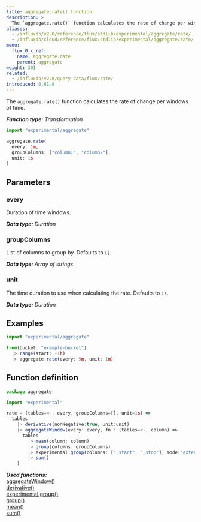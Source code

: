 ```yaml
---
title: aggregate.rate() function
description: >
  The `aggregate.rate()` function calculates the rate of change per windows of time.
aliases:
  - /influxdb/v2.0/reference/flux/stdlib/experimental/aggregate/rate/
  - /influxdb/cloud/reference/flux/stdlib/experimental/aggregate/rate/
menu:
  flux_0_x_ref:
    name: aggregate.rate
    parent: aggregate
weight: 301
related:
  - /influxdb/v2.0/query-data/flux/rate/
introduced: 0.61.0
---
```


The `aggregate.rate()` function calculates the rate of change per windows of time.

_**Function type:** Transformation_

```js
import "experimental/aggregate"

aggregate.rate(
  every: 1m,
  groupColumns: ["column1", "column2"],
  unit: 1s
)
```

## Parameters

### every
Duration of time windows.

_**Data type:** Duration_

### groupColumns
List of columns to group by. Defaults to `[]`.

_**Data type:** Array of strings_

### unit
The time duration to use when calculating the rate. Defaults to `1s`.

_**Data type:** Duration_

## Examples

```js
import "experimental/aggregate"

from(bucket: "example-bucket")
  |> range(start: -1h)
  |> aggregate.rate(every: 5m, unit: 1m)
```

## Function definition
```js
package aggregate

import "experimental"

rate = (tables=<-, every, groupColumns=[], unit=1s) =>
  tables
    |> derivative(nonNegative:true, unit:unit)
    |> aggregateWindow(every: every, fn : (tables=<-, column) =>
      tables
        |> mean(column: column)
        |> group(columns: groupColumns)
        |> experimental.group(columns: ["_start", "_stop"], mode:"extend")
        |> sum()
    )
```

_**Used functions:**_  
[aggregateWindow()](/influxdb/v2.0/reference/flux/stdlib/built-in/transformations/aggregates/aggregatewindow/)  
[derivative()](/influxdb/v2.0/reference/flux/stdlib/built-in/transformations/derivative/)  
[experimental.group()](/influxdb/v2.0/reference/flux/stdlib/experimental/group/)  
[group()](/influxdb/v2.0/reference/flux/stdlib/built-in/transformations/group/)  
[mean()](/influxdb/v2.0/reference/flux/stdlib/built-in/transformations/aggregates/mean/)  
[sum()](/influxdb/v2.0/reference/flux/stdlib/built-in/transformations/aggregates/sum/)  
